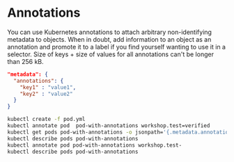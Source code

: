 # Annotations
You can use Kubernetes annotations to attach arbitrary non-identifying metadata to objects. When in doubt, add information to an object as an annotation and promote it to a label if you find yourself wanting to use it in a selector. Size of keys + size of values for all annotations can't be longer than 256 kB.

```json
"metadata": {
  "annotations": {
    "key1" : "value1",
    "key2" : "value2"
  }
}
```

```sh
kubectl create -f pod.yml
kubectl annotate pod  pod-with-annotations workshop.test=verified
kubectl get pods pod-with-annotations -o jsonpath='{.metadata.annotations}'
kubectl describe pods pod-with-annotations 
kubectl annotate pod pod-with-annotations workshop.test-
kubectl describe pods pod-with-annotations 

```